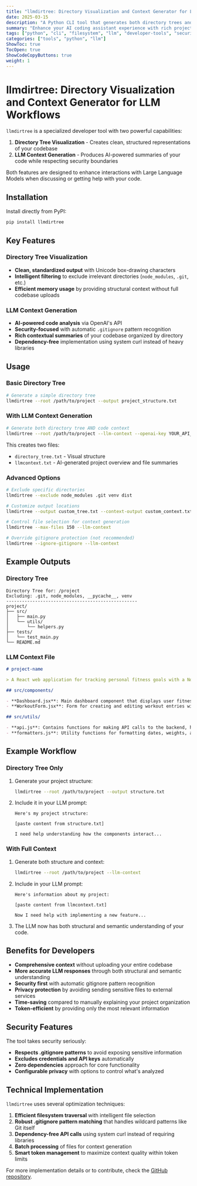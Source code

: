 ```yaml
---
title: "llmdirtree: Directory Visualization and Context Generator for LLM Workflows"
date: 2025-03-15
description: "A Python CLI tool that generates both directory trees and code context summaries optimized for LLM interactions"
summary: "Enhance your AI coding assistant experience with rich project context that respects privacy and security boundaries."
tags: ["python", "cli", "filesystem", "llm", "developer-tools", "security"]
categories: ["tools", "python", "llm"]
ShowToc: true
TocOpen: true
ShowCodeCopyButtons: true
weight: 1
---
```


# llmdirtree: Directory Visualization and Context Generator for LLM Workflows

`llmdirtree` is a specialized developer tool with two powerful capabilities:

1. **Directory Tree Visualization** - Creates clean, structured representations of your codebase
2. **LLM Context Generation** - Produces AI-powered summaries of your code while respecting security boundaries

Both features are designed to enhance interactions with Large Language Models when discussing or getting help with your code.

## Installation

Install directly from PyPI:

```bash
pip install llmdirtree
```

## Key Features

### Directory Tree Visualization

- **Clean, standardized output** with Unicode box-drawing characters
- **Intelligent filtering** to exclude irrelevant directories (`node_modules`, `.git`, etc.)
- **Efficient memory usage** by providing structural context without full codebase uploads

### LLM Context Generation

- **AI-powered code analysis** via OpenAI's API
- **Security-focused** with automatic `.gitignore` pattern recognition
- **Rich contextual summaries** of your codebase organized by directory
- **Dependency-free** implementation using system curl instead of heavy libraries

## Usage

### Basic Directory Tree

```bash
# Generate a simple directory tree
llmdirtree --root /path/to/project --output project_structure.txt
```

### With LLM Context Generation

```bash
# Generate both directory tree AND code context
llmdirtree --root /path/to/project --llm-context --openai-key YOUR_API_KEY
```

This creates two files:
- `directory_tree.txt` - Visual structure
- `llmcontext.txt` - AI-generated project overview and file summaries

### Advanced Options

```bash
# Exclude specific directories
llmdirtree --exclude node_modules .git venv dist

# Customize output locations
llmdirtree --output custom_tree.txt --context-output custom_context.txt

# Control file selection for context generation
llmdirtree --max-files 150 --llm-context

# Override gitignore protection (not recommended)
llmdirtree --ignore-gitignore --llm-context
```

## Example Outputs

### Directory Tree

```
Directory Tree for: /project
Excluding: .git, node_modules, __pycache__, venv
--------------------------------------------------
project/
├── src/
│   ├── main.py
│   └── utils/
│       └── helpers.py
├── tests/
│   └── test_main.py
└── README.md
```

### LLM Context File

```markdown
# project-name

> A React web application for tracking personal fitness goals with a Node.js backend and MongoDB database.

## src/components/

- **Dashboard.jsx**: Main dashboard component that displays user fitness stats, recent activities, and goal progress.
- **WorkoutForm.jsx**: Form for creating and editing workout entries with validation and submission handling.

## src/utils/

- **api.js**: Contains functions for making API calls to the backend, handling authentication and data fetching.
- **formatters.js**: Utility functions for formatting dates, weights, and other fitness metrics consistently.
```

## Example Workflow

### Directory Tree Only

1. Generate your project structure:
   ```bash
   llmdirtree --root /path/to/project --output structure.txt
   ```

2. Include it in your LLM prompt:
   ```
   Here's my project structure:
   
   [paste content from structure.txt]
   
   I need help understanding how the components interact...
   ```

### With Full Context

1. Generate both structure and context:
   ```bash
   llmdirtree --root /path/to/project --llm-context
   ```

2. Include in your LLM prompt:
   ```
   Here's information about my project:
   
   [paste content from llmcontext.txt]
   
   Now I need help with implementing a new feature...
   ```

3. The LLM now has both structural and semantic understanding of your code.

## Benefits for Developers

- **Comprehensive context** without uploading your entire codebase
- **More accurate LLM responses** through both structural and semantic understanding
- **Security first** with automatic gitignore pattern recognition
- **Privacy protection** by avoiding sending sensitive files to external services
- **Time-saving** compared to manually explaining your project organization
- **Token-efficient** by providing only the most relevant information

## Security Features

The tool takes security seriously:

- **Respects .gitignore patterns** to avoid exposing sensitive information
- **Excludes credentials and API keys** automatically
- **Zero dependencies** approach for core functionality
- **Configurable privacy** with options to control what's analyzed

## Technical Implementation

`llmdirtree` uses several optimization techniques:

1. **Efficient filesystem traversal** with intelligent file selection
2. **Robust .gitignore pattern matching** that handles wildcard patterns like Git itself
3. **Dependency-free API calls** using system curl instead of requiring libraries
4. **Batch processing** of files for context generation
5. **Smart token management** to maximize context quality within token limits

For more implementation details or to contribute, check the [GitHub repository](https://github.com/arun477/llmdirtree).
